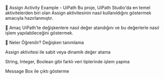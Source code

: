 📄 Assign Activity Example - UiPath
Bu proje, UiPath Studio'da en temel aktivitelerden biri olan Assign aktivitesinin nasıl kullanıldığını göstermek amacıyla hazırlanmıştır.

🎯 Amaç
UiPath'te değişkenlere nasıl değer atandığını ve bu değerlerle nasıl işlem yapılabileceğini göstermek.

🧠 Neler Öğrenilir?
Değişken tanımlama

Assign aktivitesi ile sabit veya dinamik değer atama

String, Integer, Boolean gibi farklı veri tiplerinde işlem yapma

Message Box ile çıktı gösterme
